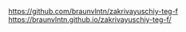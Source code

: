 https://github.com/braunvlntn/zakrivayuschiy-teg-f
https://braunvlntn.github.io/zakrivayuschiy-teg-f/
